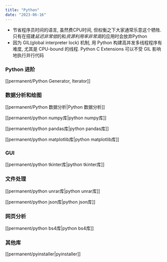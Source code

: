 ```yaml
---
title: "Python"
date: "2023-06-16"
---
```


- 节省程序员时间的语言, 虽然费CPU时间, 但权衡之下大家通常乐意这个牺牲. 只有在搭建*延迟非常低*的和*资源利用率非常高*的应用时会放弃Python
- 因为 GIL(global interpreter lock) 机制, 用 Python 构建高并发多线程程序有难度, 尤其是 CPU-bound 的线程. Python C Extensions 可以不受 GIL 影响地执行并行代码

### Python 进阶
[[permanent/Python Generator, Iterator]]


### 数据分析和绘图
[[permanent/Python 数据分析|Python 数据分析]]

[[permanent/python numpy库|python numpy库]]

[[permanent/python pandas库|python pandas库]]

[[permanent/python matplotlib库|python matplotlib库]]

### GUI
[[permanent/python tkinter库|python tkinter库]]

### 文件处理
[[permanent/python unrar库|python unrar库]]

[[permanent/python json库|python json库]]

### 网页分析
[[permanent/python bs4库|python bs4库]]

### 其他库
[[permanent/pyinstaller|pyinstaller]]
